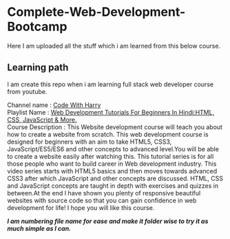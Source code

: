 # Complete-Web-Development-Bootcamp
Here I am uploaded all the stuff which i am learned from this below course.

## Learning path

I am create this repo when i am learning full stack web developer course from youtube.    

Channel name : [Code With Harry](https://www.youtube.com/channel/UCeVMnSShP_Iviwkknt83cww)  
Playlist Name : [Web Development Tutorials For Beginners In Hindi:HTML, CSS, JavaScript & More.](https://www.youtube.com/playlist?list=PLu0W_9lII9agiCUZYRsvtGTXdxkzPyItg)   
Course Description : This Website development course will teach you about how to create a website from scratch. This web development course is designed for beginners with an aim to take HTML5, CSS3, JavaScript/ES5/ES6 and other concepts to advanced level.You will be able to create a website easily after watching this. This tutorial series is for all those people who want to build career in Web development industry. This video series starts with HTML5 basics and then moves towards advanced CSS3 after which JavaScript and other concepts are discussed. HTML, CSS and JavaScript concepts are taught in depth with exercises and quizzes in between.At the end I have shown you plenty of responsive beautiful websites with source code so that you can gain confidence in web development for life! I hope you will like this course.    

***I am numbering file name for ease and make it folder wise to try it as much simple as I can.***   
